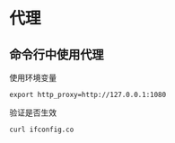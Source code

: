 # 代理

## 命令行中使用代理

使用环境变量

```
export http_proxy=http://127.0.0.1:1080
```

验证是否生效

```
curl ifconfig.co
```
